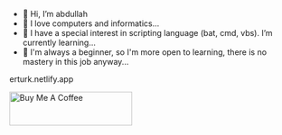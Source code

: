 - 👋 Hi, I’m abdullah
- 👀 I love computers and informatics...
- 🌱 I have a special interest in scripting language (bat, cmd, vbs). I’m currently learning...
- 💞️ I'm always a beginner, so I'm more open to learning, there is no mastery in this job anyway...

erturk.netlify.app

<a href="https://buymeacoffee.com/abdullaherturk" target="_blank"><img src="https://cdn.buymeacoffee.com/buttons/v2/default-yellow.png" alt="Buy Me A Coffee" style="height: 60px !important;width: 217px !important;" ></a>


<!---
abdullah-erturk/abdullah-erturk is a ✨ special ✨ repository because its `README.md` (this file) appears on your GitHub profile.
You can click the Preview link to take a look at your changes.
--->
